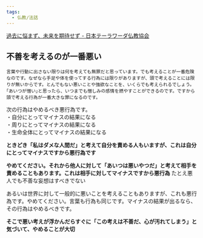 ```yaml
---
tags:
  - 仏教/法話
---
```

[過去に悩まず、未来を期待せず - 日本テーラワーダ仏教協会](https://j-theravada.com/dhamma/kougi/kougi-125/)

## 不善を考えるのが一番悪い

```
言葉や行動に出さない限りは何を考えても無罪だと思っています。でも考えることが一番危険なのです。なぜなら手足や体を使ってする行為には限りがありますが、頭で考えることには限りが無いからです。とんでもない悪いことや強欲なことを、いくらでも考えられるでしょう。｢あいつが憎い｣と思ったら、いつまでも憎しみの感情を燃やすことができるのです。ですから頭で考える行為が一番大きな罪になるのです。
```

次の行為はやめるべき悪行為です。  
・自分にとってマイナスの結果になる  
・周りにとってマイナスの結果になる  
・生命全体にとってマイナスの結果になる

**ときどき「私はダメな人間だ」と考えて自分を責める人もいますが、これは自分にとってマイナスですから悪行為です**

**やめてください。それから他人に対して「あいつは悪いやつだ」と考えて相手を責めることもあります。これは相手に対してマイナスですから悪行為**
たとえ悪人でも不善な妄想はすべきでない

あるいは世界に対して一般的に悪いことを考えることもありますが、これも悪行為です。やめてください。言葉も行為も同じです。マイナスの結果が出るなら、その行為はやめるべきです。


**そこで悪い考えが浮かんだらすぐに「この考えは不善だ、心が汚れてしまう」と気づいて、やめることが大切**


